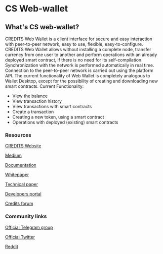 <h1>CS Web-wallet</h1>
<h2>What's CS web-wallet?</h2>
<p>CREDITS Web Wallet is a client interface for secure and easy interaction with peer-to-peer network, easy to use, flexible, easy-to-configure.
CREDITS Web Wallet allows without installing a complete node, transfer currency from one user to another and perform operations with an already deployed smart contract, if there is no need for its self-compilation. Synchronization with the network is performed automatically in real time. Connection to the peer-to-peer network is carried out using the platform API.
The current functionality of Web Wallet is completely analogous to Wallet Desktop, except for the possibility of creating and downloading new smart contracts.
Current Functionality:</p>
<ul>
<li>View the balance</li>
<li>View transaction history</li>
<li>View transactions with smart contracts</li>
<li>Create a transaction</li>
<li>Creating a new token, using a smart contract</li>
<li>Operations with deployed (existing) smart contracts</li>
</ul>
<h3>Resources</h3>

<a href="website" src="https://credits.com//">CREDITS Website</a>

<a href="Medium" src="https://medium.com/@credits">Medium</a>

<a href="Documentation" src="https://github.com/CREDITSCOM/DOCUMENTATION">Documentation</a>

<a href="Whitepaper" src="https://credits.com/Content/Docs/TechnicalWhitePaperCREDITSEng.pdf">Whitepaper</a>

<a href="Technical paper" src="https://credits.com/Content/Docs/TechnicalPaperENG.pdf">Technical paper</a>

<a href="Developers portal" src="https://developers.credits.com/">Developers portal</a>

<a href="Credits forum" src="http://forum.credits.com/">Credits forum</a>

<h3>Community links</h3>

<a href="Official Telegram group" src="https://t.me/creditscom">Official Telegram group</a>

<a href="Official Twitter" src="https://twitter.com/creditscom">Official Twitter</a>

<a href="Reddit" src="https://www.reddit.com/r/CreditsOfficial/">Reddit</a>